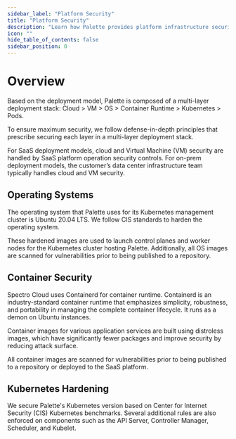 ```yaml
---
sidebar_label: "Platform Security"
title: "Platform Security"
description: "Learn how Palette provides platform infrastructure security."
icon: ""
hide_table_of_contents: false
sidebar_position: 0
---
```





# Overview

Based on the deployment model, Palette is composed of a multi-layer deployment stack: Cloud > VM > OS > Container Runtime > Kubernetes > Pods.

To ensure maximum security, we follow defense-in-depth principles that prescribe securing each layer in a multi-layer deployment stack.

For SaaS deployment models, cloud and Virtual Machine (VM) security are handled by SaaS platform operation security controls. For on-prem deployment models, the customer’s data center infrastructure team typically handles cloud and VM security.

## Operating Systems

The operating system that Palette uses for its Kubernetes management cluster is Ubuntu 20.04 LTS. We follow CIS standards to harden the operating system.

These hardened images are used to launch control planes and worker nodes for the Kubernetes cluster hosting Palette. Additionally, all OS images are scanned for vulnerabilities prior to being published to a repository.

## Container Security

Spectro Cloud uses Containerd for container runtime. Containerd is an industry-standard container runtime that emphasizes simplicity, robustness, and portability in managing the complete container lifecycle. It runs as a demon on Ubuntu instances.

Container images for various application services are built using distroless images, which have significantly fewer packages and improve security by reducing attack surface.

All container images are scanned for vulnerabilities prior to being published to a repository or deployed to the SaaS platform.

## Kubernetes Hardening

We secure Palette's Kubernetes version based on Center for Internet Security (CIS) Kubernetes benchmarks. Several additional rules are also enforced on components such as the API Server, Controller Manager, Scheduler, and Kubelet.

